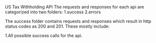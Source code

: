 US Tax Withholding API
The requests and responses for each api are categorized into two folders:
1.success
2.errors


The success folder contains requests and responses which result in http status codes as 200 and 201. These mostly include:

1.All possible success calls for the api.

